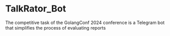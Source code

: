 # TalkRator_Bot
The competitive task of the GolangConf 2024 conference is a Telegram bot that simplifies the process of evaluating reports
